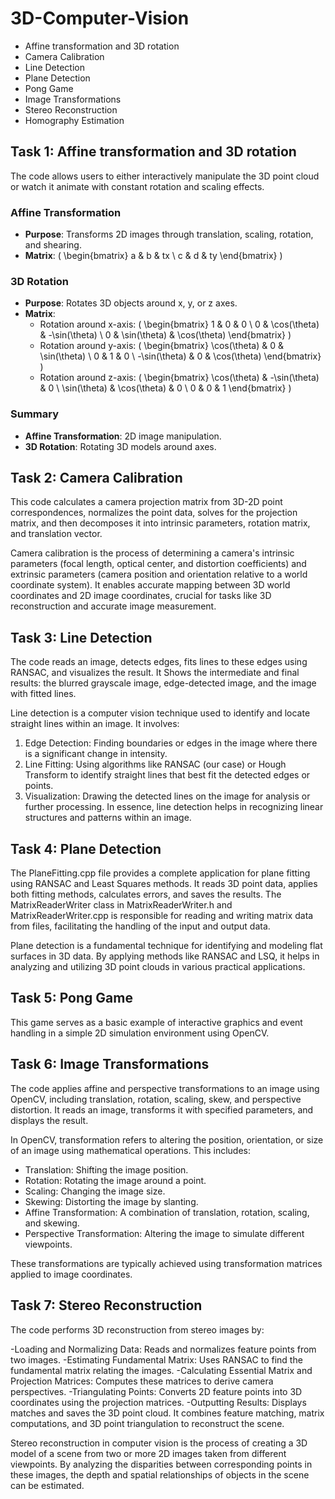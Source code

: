 # 3D-Computer-Vision
- Affine transformation and 3D rotation  
- Camera Calibration  
- Line Detection
- Plane Detection
- Pong Game
- Image Transformations
- Stereo Reconstruction  
- Homography Estimation  

## Task 1: Affine transformation and 3D rotation 
The code allows users to either interactively manipulate the 3D point cloud or watch it animate with constant rotation and scaling effects.
### **Affine Transformation**
- **Purpose**: Transforms 2D images through translation, scaling, rotation, and shearing.
- **Matrix**: \( \begin{bmatrix} a & b & tx \\ c & d & ty \end{bmatrix} \)

### **3D Rotation**
- **Purpose**: Rotates 3D objects around x, y, or z axes.
- **Matrix**: 
  - Rotation around x-axis: \( \begin{bmatrix} 1 & 0 & 0 \\ 0 & \cos(\theta) & -\sin(\theta) \\ 0 & \sin(\theta) & \cos(\theta) \end{bmatrix} \)
  - Rotation around y-axis: \( \begin{bmatrix} \cos(\theta) & 0 & \sin(\theta) \\ 0 & 1 & 0 \\ -\sin(\theta) & 0 & \cos(\theta) \end{bmatrix} \)
  - Rotation around z-axis: \( \begin{bmatrix} \cos(\theta) & -\sin(\theta) & 0 \\ \sin(\theta) & \cos(\theta) & 0 \\ 0 & 0 & 1 \end{bmatrix} \)

### **Summary**
- **Affine Transformation**: 2D image manipulation.
- **3D Rotation**: Rotating 3D models around axes.

## Task 2: Camera Calibration
This code calculates a camera projection matrix from 3D-2D point correspondences, normalizes the point data, solves for the projection matrix, and then decomposes it into intrinsic parameters, rotation matrix, and translation vector.

Camera calibration is the process of determining a camera's intrinsic parameters (focal length, optical center, and distortion coefficients) and extrinsic parameters (camera position and orientation relative to a world coordinate system). It enables accurate mapping between 3D world coordinates and 2D image coordinates, crucial for tasks like 3D reconstruction and accurate image measurement.

## Task 3: Line Detection
The code reads an image, detects edges, fits lines to these edges using RANSAC, and visualizes the result. It Shows the intermediate and final results: the blurred grayscale image, edge-detected image, and the image with fitted lines.

Line detection is a computer vision technique used to identify and locate straight lines within an image. It involves:

1. Edge Detection: Finding boundaries or edges in the image where there is a significant change in intensity.
2. Line Fitting: Using algorithms like RANSAC (our case) or Hough Transform to identify straight lines that best fit the detected edges or points.
3. Visualization: Drawing the detected lines on the image for analysis or further processing.
In essence, line detection helps in recognizing linear structures and patterns within an image.

## Task 4: Plane Detection
The PlaneFitting.cpp file provides a complete application for plane fitting using RANSAC and Least Squares methods. It reads 3D point data, applies both fitting methods, calculates errors, and saves the results. The MatrixReaderWriter class in MatrixReaderWriter.h and MatrixReaderWriter.cpp is responsible for reading and writing matrix data from files, facilitating the handling of the input and output data.

Plane detection is a fundamental technique for identifying and modeling flat surfaces in 3D data. By applying methods like RANSAC and LSQ, it helps in analyzing and utilizing 3D point clouds in various practical applications.

## Task 5: Pong Game
This game serves as a basic example of interactive graphics and event handling in a simple 2D simulation environment using OpenCV.

## Task 6: Image Transformations
The code applies affine and perspective transformations to an image using OpenCV, including translation, rotation, scaling, skew, and perspective distortion. It reads an image, transforms it with specified parameters, and displays the result.

In OpenCV, transformation refers to altering the position, orientation, or size of an image using mathematical operations. This includes:

- Translation: Shifting the image position.
- Rotation: Rotating the image around a point.
- Scaling: Changing the image size.
- Skewing: Distorting the image by slanting.
- Affine Transformation: A combination of translation, rotation, scaling, and skewing.
- Perspective Transformation: Altering the image to simulate different viewpoints.

 These transformations are typically achieved using transformation matrices applied to image coordinates.

## Task 7: Stereo Reconstruction
The code performs 3D reconstruction from stereo images by:

-Loading and Normalizing Data: Reads and normalizes feature points from two images.
-Estimating Fundamental Matrix: Uses RANSAC to find the fundamental matrix relating the images.
-Calculating Essential Matrix and Projection Matrices: Computes these matrices to derive camera perspectives.
-Triangulating Points: Converts 2D feature points into 3D coordinates using the projection matrices.
-Outputting Results: Displays matches and saves the 3D point cloud.
It combines feature matching, matrix computations, and 3D point triangulation to reconstruct the scene.

Stereo reconstruction in computer vision is the process of creating a 3D model of a scene from two or more 2D images taken from different viewpoints. By analyzing the disparities between corresponding points in these images, the depth and spatial relationships of objects in the scene can be estimated.








